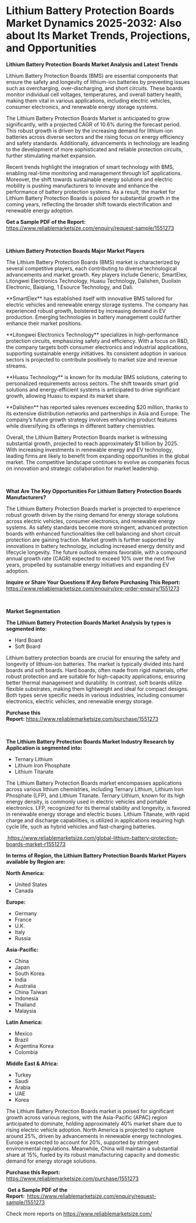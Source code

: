 <p><h1>Lithium Battery Protection Boards Market Dynamics 2025-2032: Also about Its Market Trends, Projections, and Opportunities</h1></p><p><strong>Lithium Battery Protection Boards Market Analysis and Latest Trends</strong></p>
<p><p>Lithium Battery Protection Boards (BMS) are essential components that ensure the safety and longevity of lithium-ion batteries by preventing issues such as overcharging, over-discharging, and short circuits. These boards monitor individual cell voltages, temperatures, and overall battery health, making them vital in various applications, including electric vehicles, consumer electronics, and renewable energy storage systems.</p><p>The Lithium Battery Protection Boards Market is anticipated to grow significantly, with a projected CAGR of 10.6% during the forecast period. This robust growth is driven by the increasing demand for lithium-ion batteries across diverse sectors and the rising focus on energy efficiency and safety standards. Additionally, advancements in technology are leading to the development of more sophisticated and reliable protection circuits, further stimulating market expansion.</p><p>Recent trends highlight the integration of smart technology with BMS, enabling real-time monitoring and management through IoT applications. Moreover, the shift towards sustainable energy solutions and electric mobility is pushing manufacturers to innovate and enhance the performance of battery protection systems. As a result, the market for Lithium Battery Protection Boards is poised for substantial growth in the coming years, reflecting the broader shift towards electrification and renewable energy adoption.</p></p>
<p><strong>Get a Sample PDF of the Report:&nbsp;</strong> <a href="https://www.reliablemarketsize.com/enquiry/request-sample/1551273?utm_campaign=1995&utm_medium=2&utm_source=Github&utm_content=ia&utm_term=12022025&utm_id=lithium-battery-protection-boards">https://www.reliablemarketsize.com/enquiry/request-sample/1551273</a></p>
<p>&nbsp;</p>
<p><strong>Lithium Battery Protection Boards Major Market Players</strong></p>
<p><p>The Lithium Battery Protection Boards (BMS) market is characterized by several competitive players, each contributing to diverse technological advancements and market growth. Key players include Generic, SmartElex, Litongwei Electronics Technology, Huasu Technology, Dalishen, Duolixin Electronic, Baiqiang, 1 Esource Technology, and Dali.</p><p>**SmartElex** has established itself with innovative BMS tailored for electric vehicles and renewable energy storage systems. The company has experienced robust growth, bolstered by increasing demand in EV production. Emerging technologies in battery management could further enhance their market positions.</p><p>**Litongwei Electronics Technology** specializes in high-performance protection circuits, emphasizing safety and efficiency. With a focus on R&D, the company targets both consumer electronics and industrial applications, supporting sustainable energy initiatives. Its consistent adoption in various sectors is projected to contribute positively to market size and revenue streams.</p><p>**Huasu Technology** is known for its modular BMS solutions, catering to personalized requirements across sectors. The shift towards smart grid solutions and energy-efficient systems is anticipated to drive significant growth, allowing Huasu to expand its market share.</p><p>**Dalishen** has reported sales revenues exceeding $20 million, thanks to its extensive distribution networks and partnerships in Asia and Europe. The company’s future growth strategy involves enhancing product features while diversifying its offerings in different battery chemistries.</p><p>Overall, the Lithium Battery Protection Boards market is witnessing substantial growth, projected to reach approximately $1 billion by 2025. With increasing investments in renewable energy and EV technology, leading firms are likely to benefit from expanding opportunities in the global market. The competitive landscape continues to evolve as companies focus on innovation and strategic collaboration for market leadership.</p></p>
<p>&nbsp;</p>
<p><strong>What Are The Key Opportunities For Lithium Battery Protection Boards Manufacturers?</strong></p>
<p><p>The Lithium Battery Protection Boards market is projected to experience robust growth driven by the rising demand for energy storage solutions across electric vehicles, consumer electronics, and renewable energy systems. As safety standards become more stringent, advanced protection boards with enhanced functionalities like cell balancing and short circuit protection are gaining traction. Market growth is further supported by innovations in battery technology, including increased energy density and lifecycle longevity. The future outlook remains favorable, with a compound annual growth rate (CAGR) expected to exceed 10% over the next five years, propelled by sustainable energy initiatives and expanding EV adoption.</p></p>
<p><strong>Inquire or Share Your Questions If Any Before Purchasing This Report:</strong> <a href="https://www.reliablemarketsize.com/enquiry/pre-order-enquiry/1551273?utm_campaign=1995&utm_medium=2&utm_source=Github&utm_content=ia&utm_term=12022025&utm_id=lithium-battery-protection-boards">https://www.reliablemarketsize.com/enquiry/pre-order-enquiry/1551273</a></p>
<p>&nbsp;</p>
<p><strong>Market Segmentation</strong></p>
<p><strong>The Lithium Battery Protection Boards Market Analysis by types is segmented into:</strong></p>
<p><ul><li>Hard Board</li><li>Soft Board</li></ul></p>
<p><p>Lithium battery protection boards are crucial for ensuring the safety and longevity of lithium-ion batteries. The market is typically divided into hard boards and soft boards. Hard boards, often made from rigid materials, offer robust protection and are suitable for high-capacity applications, ensuring better thermal management and durability. In contrast, soft boards utilize flexible substrates, making them lightweight and ideal for compact designs. Both types serve specific needs in various industries, including consumer electronics, electric vehicles, and renewable energy storage.</p></p>
<p><strong>Purchase this Report:&nbsp;</strong><a href="https://www.reliablemarketsize.com/purchase/1551273?utm_campaign=1995&utm_medium=2&utm_source=Github&utm_content=ia&utm_term=12022025&utm_id=lithium-battery-protection-boards">https://www.reliablemarketsize.com/purchase/1551273</a></p>
<p>&nbsp;</p>
<p><strong>The Lithium Battery Protection Boards Market Industry Research by Application is segmented into:</strong></p>
<p><ul><li>Ternary Lithium</li><li>Lithium Iron Phosphate</li><li>Lithium Titanate</li></ul></p>
<p><p>The Lithium Battery Protection Boards market encompasses applications across various lithium chemistries, including Ternary Lithium, Lithium Iron Phosphate (LFP), and Lithium Titanate. Ternary Lithium, known for its high energy density, is commonly used in electric vehicles and portable electronics. LFP, recognized for its thermal stability and longevity, is favored in renewable energy storage and electric buses. Lithium Titanate, with rapid charge and discharge capabilities, is utilized in applications requiring high cycle life, such as hybrid vehicles and fast-charging batteries.</p></p>
<p><a href="https://www.reliablemarketsize.com/global-lithium-battery-protection-boards-market-r1551273?utm_campaign=1995&utm_medium=2&utm_source=Github&utm_content=ia&utm_term=12022025&utm_id=lithium-battery-protection-boards">&nbsp;https://www.reliablemarketsize.com/global-lithium-battery-protection-boards-market-r1551273</a></p>
<p><strong>In terms of Region, the Lithium Battery Protection Boards Market Players available by Region are:</strong></p>
<p>
    <p> <strong> North America: </strong>
        <ul>
            <li>United States</li>
            <li>Canada</li>
        </ul>
        </p> 
    <p> <strong> Europe: </strong>
        <ul>
            <li>Germany</li>
            <li>France</li>
            <li>U.K.</li>
            <li>Italy</li>
            <li>Russia</li>
        </ul>
        </p> 
    <p> <strong> Asia-Pacific: </strong>
        <ul>
            <li>China</li>
            <li>Japan</li>
            <li>South Korea</li>
            <li>India</li>
            <li>Australia</li>
            <li>China Taiwan</li>
            <li>Indonesia</li>
            <li>Thailand</li>
            <li>Malaysia</li>
        </ul>
        </p> 
    <p> <strong> Latin America: </strong>
        <ul>
            <li>Mexico</li>
            <li>Brazil</li>
            <li>Argentina Korea</li>
            <li>Colombia</li>
        </ul>
        </p> 
    <p> <strong> Middle East & Africa: </strong>
        <ul>
            <li>Turkey</li>
            <li>Saudi</li>
            <li>Arabia</li>
            <li>UAE</li>
            <li>Korea</li>
        </ul>
    </p>
    </p>
<p><p>The Lithium Battery Protection Boards market is poised for significant growth across various regions, with the Asia-Pacific (APAC) region anticipated to dominate, holding approximately 40% market share due to rising electric vehicle adoption. North America is projected to capture around 25%, driven by advancements in renewable energy technologies. Europe is expected to account for 20%, supported by stringent environmental regulations. Meanwhile, China will maintain a substantial share at 15%, fueled by its robust manufacturing capacity and domestic demand for energy storage solutions.</p></p>
<p><strong>Purchase this Report: </strong><a href="https://www.reliablemarketsize.com/purchase/1551273?utm_campaign=1995&utm_medium=2&utm_source=Github&utm_content=ia&utm_term=12022025&utm_id=lithium-battery-protection-boards">https://www.reliablemarketsize.com/purchase/1551273</a></p>
<p>&nbsp;<strong>Get a Sample PDF of the Report:&nbsp;&nbsp;</strong><a href="https://www.reliablemarketsize.com/enquiry/request-sample/1551273?utm_campaign=1995&utm_medium=2&utm_source=Github&utm_content=ia&utm_term=12022025&utm_id=lithium-battery-protection-boards">https://www.reliablemarketsize.com/enquiry/request-sample/1551273</a></p>
<p><strong></strong></p>
<p>Check more reports on <a href="https://www.reliablemarketsize.com/?utm_campaign=1995&utm_medium=2&utm_source=Github&utm_content=ia&utm_term=12022025&utm_id=lithium-battery-protection-boards">https://www.reliablemarketsize.com/</a></p>